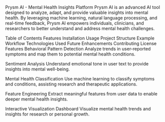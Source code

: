 Prysm AI - Mental Health Insights Platform
Prysm AI is an advanced AI tool designed to analyze, adapt, and provide valuable insights into mental health. By leveraging machine learning, natural language processing, and real-time feedback, Prysm AI empowers individuals, clinicians, and researchers to better understand and address mental health challenges.

Table of Contents
Features
Installation
Usage
Project Structure
Example Workflow
Technologies Used
Future Enhancements
Contributing
License
Features
Behavioral Pattern Detection
Analyze trends in user-reported symptoms and map them to potential mental health conditions.

Sentiment Analysis
Understand emotional tone in user text to provide insights into mental well-being.

Mental Health Classification
Use machine learning to classify symptoms and conditions, assisting research and therapeutic applications.

Feature Engineering
Extract meaningful features from user data to enable deeper mental health insights.

Interactive Visualization Dashboard
Visualize mental health trends and insights for research or personal growth.
